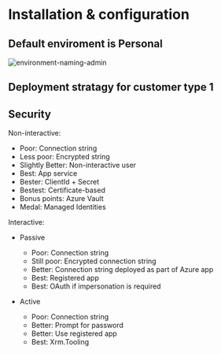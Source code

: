 # Installation & configuration 

## Default enviroment is Personal

![environment-naming-admin](/assets/environment-naming-admin.png)

## Deployment stratagy for customer type 1


## Security

Non-interactive:

- Poor: Connection string
- Less poor: Encrypted string
- Slightly Better: Non-interactive user
- Best: App service
- Bester: ClientId + Secret
- Bestest: Certificate-based
- Bonus points: Azure Vault
- Medal: Managed Identities

Interactive:

- Passive
  - Poor: Connection string
  - Still poor: Encrypted connection string
  - Better: Connection string deployed as part of Azure app
  - Best: Registered app
  - Best: OAuth if impersonation is required

- Active
  - Poor: Connection string
  - Better: Prompt for password
  - Better: Use registered app
  - Best: Xrm.Tooling